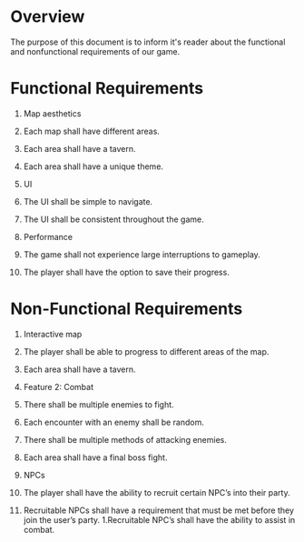 # Overview

The purpose of this document is to inform it's reader about the functional and nonfunctional requirements of our game.

# Functional Requirements

1. Map aesthetics
 1. Each map shall have different areas.
 1. Each area shall have a tavern.
 1. Each area shall have a unique theme.

1. UI
 1. The UI shall be simple to navigate.
 1. The UI shall be consistent throughout the game.

1. Performance
 1. The game shall not experience large interruptions to gameplay.
 1. The player shall have the option to save their progress.


# Non-Functional Requirements

1. Interactive map
 1. The player shall be able to progress to different areas of the map.
 1. Each area shall have a tavern.

1. Feature 2: Combat
 1. There shall be multiple enemies to fight.
 1. Each encounter with an enemy shall be random.
 1. There shall be multiple methods of attacking enemies.
 1. Each area shall have a final boss fight.

1. NPCs
 1. The player shall have the ability to recruit certain NPC’s into their party.
 1. Recruitable NPCs shall have a requirement that must be met before they join the user’s party.
 1.Recruitable NPC’s shall have the ability to assist in combat.
